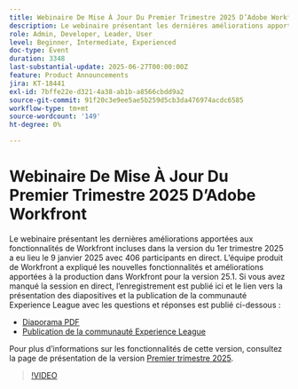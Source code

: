 ```yaml
---
title: Webinaire De Mise À Jour Du Premier Trimestre 2025 D’Adobe Workfront
description: Le webinaire présentant les dernières améliorations apportées aux fonctionnalités de Workfront incluses dans la version du 1er trimestre 2025 a eu lieu le 9 janvier 2025 avec 406 participants en direct. L’équipe produit de Workfront a expliqué les nouvelles fonctionnalités et améliorations apportées à la production dans Workfront pour la version 25.1.
role: Admin, Developer, Leader, User
level: Beginner, Intermediate, Experienced
doc-type: Event
duration: 3348
last-substantial-update: 2025-06-27T00:00:00Z
feature: Product Announcements
jira: KT-18441
exl-id: 7bffe22e-d321-4a38-ab1b-a8566cbdd9a2
source-git-commit: 91f20c3e9ee5ae5b259d5cb3da476974acdc6585
workflow-type: tm+mt
source-wordcount: '149'
ht-degree: 0%

---
```


# Webinaire De Mise À Jour Du Premier Trimestre 2025 D’Adobe Workfront

Le webinaire présentant les dernières améliorations apportées aux fonctionnalités de Workfront incluses dans la version du 1er trimestre 2025 a eu lieu le 9 janvier 2025 avec 406 participants en direct. L’équipe produit de Workfront a expliqué les nouvelles fonctionnalités et améliorations apportées à la production dans Workfront pour la version 25.1. Si vous avez manqué la session en direct, l’enregistrement est publié ici et le lien vers la présentation des diapositives et la publication de la communauté Experience League avec les questions et réponses est publié ci-dessous :

* [Diaporama PDF](https://cdn.experience.workfront.com/Training/Guides/Customer+Success+at+Scale/010925+-+25.1+First+Quarter+2025+Release+Webinar.pdf)
* [Publication de la communauté Experience League](https://experienceleaguecommunities.adobe.com/t5/workfront-discussions/event-follow-up-adobe-workfront-first-quarter-2025-release/td-p/729761?profile.language=fr)

Pour plus d’informations sur les fonctionnalités de cette version, consultez la page de présentation de la version [Premier trimestre 2025](https://experienceleague.adobe.com/fr/docs/workfront/using/product-announcements/product-releases/release-25-q1/25-q1-release-overview#report-and-dashboard-enhancements).

>[!VIDEO](https://video.tv.adobe.com/v/3464380/?learn=on&enablevpops)
